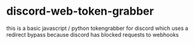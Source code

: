 # discord-web-token-grabber
this is a basic javascript / python tokengrabber for discord which uses a redirect bypass because discord has blocked requests to webhooks
